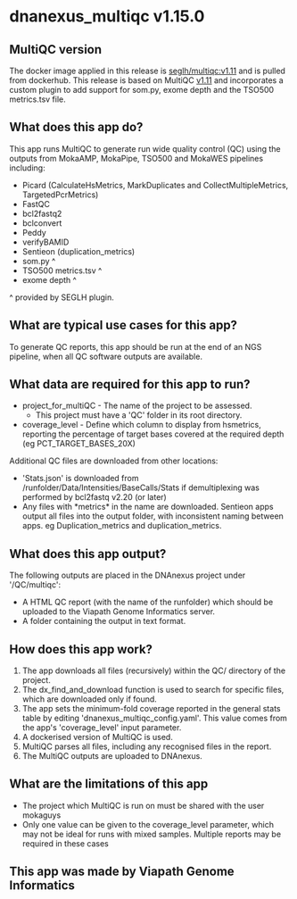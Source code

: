 # dnanexus_multiqc v1.15.0

## MultiQC version

The docker image applied in this release is [seglh/multiqc:v1.11](https://github.com/moka-guys/multiqc_plugins/releases/tag/v1.0.0) and is pulled from dockerhub.
This release is based on MultiQC [v1.11](https://github.com/ewels/MultiQC/) and incorporates a custom plugin to add support for som.py, exome depth and the TSO500 metrics.tsv file.

## What does this app do?

This app runs MultiQC to generate run wide quality control (QC) using the outputs from MokaAMP, MokaPipe, TSO500 and MokaWES
pipelines including:

* Picard (CalculateHsMetrics, MarkDuplicates and CollectMultipleMetrics, TargetedPcrMetrics)
* FastQC
* bcl2fastq2
* bclconvert
* Peddy
* verifyBAMID
* Sentieon (duplication_metrics)
* som.py ^
* TSO500 metrics.tsv ^
* exome depth ^

^ provided by SEGLH plugin.

## What are typical use cases for this app?

To generate QC reports, this app should be run at the end of an NGS pipeline, when all QC software outputs are available.

## What data are required for this app to run?

* project_for_multiQC - The name of the project to be assessed.
  * This project must have a 'QC' folder in its root directory.
* coverage_level - Define which column to display from hsmetrics, reporting the percentage of target bases covered at
the required depth (eg PCT_TARGET_BASES_20X)

Additional QC files are downloaded from other locations:

* 'Stats.json' is downloaded from  /runfolder/Data/Intensities/BaseCalls/Stats if demultiplexing was performed by
bcl2fastq v2.20 (or later)
* Any files with \*metrics\* in the name are downloaded. Sentieon apps output all files into the output folder, with
inconsistent naming between apps. eg Duplication_metrics and duplication_metrics.

## What does this app output?

The following outputs are placed in the DNAnexus project under '/QC/multiqc':

* A HTML QC report (with the name of the runfolder) which should be uploaded to the Viapath Genome Informatics server.
* A folder containing the output in text format.

## How does this app work?

1. The app downloads all files (recursively) within the QC/ directory of the project. 
2. The dx_find_and_download function is used to search for specific files, which are downloaded only if found.
3. The app sets the minimum-fold coverage reported in the general stats table by editing 
'dnanexus_multiqc_config.yaml'. This value comes from the app's 'coverage_level' input parameter.
4. A dockerised version of MultiQC is used.
5. MultiQC parses all files, including any recognised files in the report.
6. The MultiQC outputs are uploaded to DNAnexus.

## What are the limitations of this app

* The project which MultiQC is run on must be shared with the user mokaguys
* Only one value can be given to the coverage_level parameter, which may not be ideal for runs with mixed samples. 
Multiple reports may be required in these cases

## This app was made by Viapath Genome Informatics
